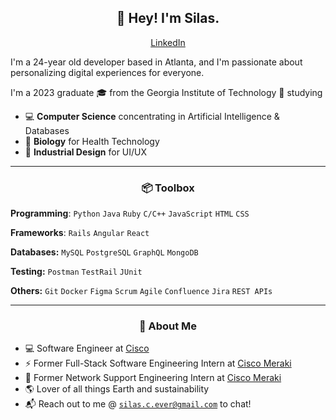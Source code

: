 <h2 align="center">👋 Hey! I'm Silas.</h2>
<p align="center">
  <a href="https://linkedin.com/in/silas-ever/">LinkedIn</a>
</p>


I'm a 24-year old  developer based in Atlanta, and I'm passionate about personalizing digital experiences for everyone.

I'm a 2023 graduate 🎓 from the Georgia Institute of Technology 🐝 studying
- 💻 **Computer Science** concentrating in Artificial Intelligence & Databases
- 🧬 **Biology** for Health Technology
- 🎨 **Industrial Design** for UI/UX

-------
<h3 align="center">📦 Toolbox</h3>

**Programming**: `Python` `Java` `Ruby` `C/C++` `JavaScript` `HTML` `CSS`

**Frameworks**: `Rails` `Angular` `React`

**Databases:** `MySQL` `PostgreSQL` `GraphQL` `MongoDB`

**Testing:** `Postman` `TestRail` `JUnit`

**Others:** `Git` `Docker` `Figma` `Scrum` `Agile` `Confluence` `Jira` `REST APIs`

-------
<h3 align="center">🍎 About Me</h3>

- 💻 Software Engineer at [Cisco](https://cisco.com/)
- ⚡ Former Full-Stack Software Engineering Intern at [Cisco Meraki](https://meraki.cisco.com/)
- 📱 Former Network Support Engineering Intern at [Cisco Meraki](https://meraki.cisco.com/)
- 🌎 Lover of all things Earth and sustainability
- 📬 Reach out to me @ [`silas.c.ever@gmail.com`](mailto:silas.c.ever@gmail.com) to chat!

<!-- Additional Info
-------
<h3 align="center">📊 Statistics</h3>

<p><img align="left" src="https://github-readme-stats.vercel.app/api/top-langs?username=silas-ever&show_icons=true&locale=en&layout=compact" alt="silas-ever" /></p>
<p><img align="right" src="https://github-readme-streak-stats.herokuapp.com/?user=silas-ever&" alt="silas-ever" /></p>
-->
